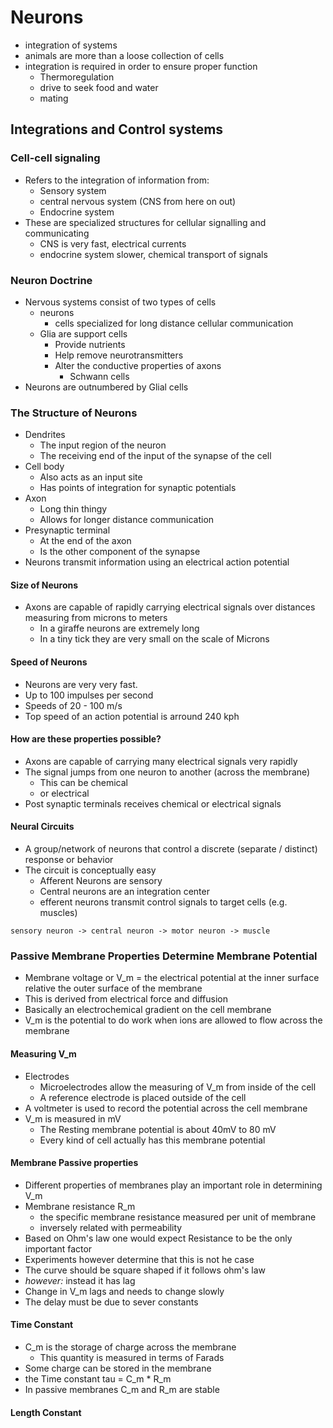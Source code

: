 # Neurons
+ integration of systems
+ animals are more than a loose collection of cells
+ integration is required in order to ensure proper function
    + Thermoregulation
    + drive to seek food and water
    + mating

## Integrations and Control systems

### Cell-cell signaling
+ Refers to the integration of information from:
    + Sensory system
    + central nervous system (CNS from here on out)
    + Endocrine system
+ These are specialized structures for cellular signalling and communicating
    + CNS is very fast, electrical currents
    + endocrine system slower, chemical transport of signals

### Neuron Doctrine
+ Nervous systems consist of two types of cells
    + neurons
        + cells specialized for long distance cellular communication
    + Glia are support cells
        + Provide nutrients
        + Help remove neurotransmitters
        + Alter the conductive properties of axons
            + Schwann cells
+ Neurons are outnumbered by Glial cells

### The Structure of Neurons
+ Dendrites
    + The input region of the neuron
    + The receiving end of the input of the synapse of the cell
+ Cell body
    + Also acts as an input site
    + Has points of integration for synaptic potentials
+ Axon
    + Long thin thingy
    + Allows for longer distance communication
+ Presynaptic terminal
    + At the end of the axon
    + Is the other component of the synapse
+ Neurons transmit information using an electrical action potential

#### Size of Neurons
+ Axons are capable of rapidly carrying electrical signals over distances
  measuring from microns to meters
    + In a giraffe neurons are extremely long
    + In a tiny tick they are very small on the scale of Microns

#### Speed of Neurons
+ Neurons are very very fast.
+ Up to 100 impulses per second
+ Speeds of 20 - 100 m/s
+ Top speed of an action potential is arround 240 kph

#### How are these properties possible?
+ Axons are capable of carrying many electrical signals very rapidly
+ The signal jumps from one neuron to another (across the membrane)
    + This can be chemical
    + or electrical
+ Post synaptic terminals receives chemical or electrical signals

#### Neural Circuits
+ A group/network of neurons that control a discrete (separate / distinct)
  response or behavior
+ The circuit is conceptually easy
    + Afferent Neurons are sensory
    + Central neurons are an integration center
    + efferent neurons transmit control signals to target cells (e.g. muscles)

```
sensory neuron -> central neuron -> motor neuron -> muscle
```

### Passive Membrane Properties Determine Membrane Potential
+ Membrane voltage or V_m = the electrical potential at the inner surface
  relative the outer surface of the membrane
+ This is derived from electrical force and diffusion
+ Basically an electrochemical gradient on the cell membrane
+ V_m is the potential to do work when ions are allowed to flow across the
  membrane

#### Measuring V_m
+ Electrodes
    + Microelectrodes allow the measuring of V_m from inside of the cell
    + A reference electrode is placed outside of the cell
+ A voltmeter is used to record the potential across the cell membrane
+ V_m is measured in mV
    + The Resting membrane potential is about 40mV to 80 mV
    + Every kind of cell actually has this membrane potential

#### Membrane Passive properties
+ Different properties of membranes play an important role in determining V_m
+ Membrane resistance R_m
    + the specific membrane resistance measured per unit of membrane
    + inversely related with permeability
+ Based on Ohm's law one would expect Resistance to be the only important factor
+ Experiments however determine that this is not he case
+ The curve should be square shaped if it follows ohm's law
+ *however:* instead it has lag
+ Change in V_m lags and needs to change slowly
+ The delay must be due to sever constants

#### Time Constant
+ C_m is the storage of charge across the membrane
    + This quantity is measured in terms of Farads
+ Some charge can be stored in the membrane
+ the Time constant tau = C_m * R_m
+ In passive membranes C_m and R_m are stable

#### Length Constant

